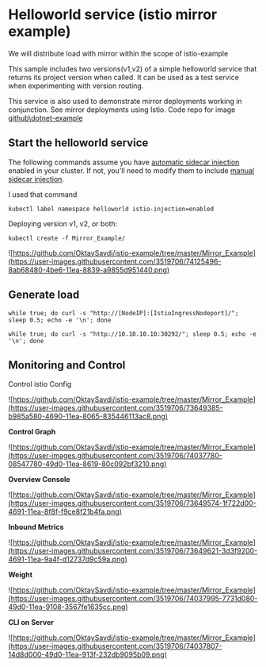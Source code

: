 
# Helloworld service (istio  mirror example)

We will distribute load with mirror within the scope of istio-example

This sample includes two versions(v1,v2) of a simple helloworld service that returns its project version when called. It can be used as a test service when experimenting with version routing.

This service is also used to demonstrate mirror deployments working in conjunction. See mirror deployments using Istio. Code repo for image [github\dotnet-example](https://github.com/OktaySavdi/dotnet-example)

## Start the helloworld service

The following commands assume you have [automatic sidecar injection](https://istio.io/docs/setup/additional-setup/sidecar-injection/#automatic-sidecar-injection) enabled in your cluster. If not, you'll need to modify them to include [manual sidecar injection](https://istio.io/docs/setup/additional-setup/sidecar-injection/#manual-sidecar-injection).

I used that command

    kubectl label namespace helloworld istio-injection=enabled

Deploying version v1, v2, or both:

    kubectl create -f Mirror_Example/
![https://github.com/OktaySavdi/istio-example/tree/master/Mirror_Example](https://user-images.githubusercontent.com/3519706/74125496-8ab68480-4be6-11ea-8839-a9855d951440.png)

## Generate load

    while true; do curl -s "http://[NodeIP]:[IstioIngressNodeport]/"; sleep 0.5; echo -e '\n'; done
    
    while true; do curl -s "http://10.10.10.10:30292/"; sleep 0.5; echo -e '\n'; done 

## Monitoring and Control

Control istio Config

![https://github.com/OktaySavdi/istio-example/tree/master/Mirror_Example](https://user-images.githubusercontent.com/3519706/73649385-b985a580-4690-11ea-8065-835446113ac8.png)

**Control Graph**

![https://github.com/OktaySavdi/istio-example/tree/master/Mirror_Example](https://user-images.githubusercontent.com/3519706/74037780-08547780-49d0-11ea-8619-80c092bf3210.png)

**Overview Console**

![https://github.com/OktaySavdi/istio-example/tree/master/Mirror_Example](https://user-images.githubusercontent.com/3519706/73649574-1f722d00-4691-11ea-8f8f-f9ce8f21b4fa.png)

**Inbound Metrics**

![https://github.com/OktaySavdi/istio-example/tree/master/Mirror_Example](https://user-images.githubusercontent.com/3519706/73649621-3d3f9200-4691-11ea-9a4f-d12737d9c59a.png)

**Weight**

![https://github.com/OktaySavdi/istio-example/tree/master/Mirror_Example](https://user-images.githubusercontent.com/3519706/74037995-7731d080-49d0-11ea-9108-3567fe1635cc.png)

**CLI on Server**

![https://github.com/OktaySavdi/istio-example/tree/master/Mirror_Example](https://user-images.githubusercontent.com/3519706/74037807-14d8d000-49d0-11ea-913f-232db9095b09.png)